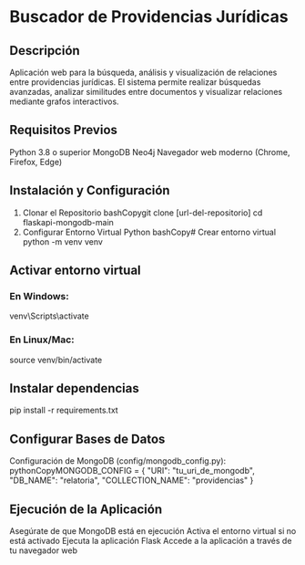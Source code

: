 # Buscador de Providencias Jurídicas
## Descripción
Aplicación web para la búsqueda, análisis y visualización de relaciones entre providencias jurídicas. El sistema permite realizar búsquedas avanzadas, analizar similitudes entre documentos y visualizar relaciones mediante grafos interactivos.
## Requisitos Previos

Python 3.8 o superior
MongoDB
Neo4j
Navegador web moderno (Chrome, Firefox, Edge)

## Instalación y Configuración
1. Clonar el Repositorio
bashCopygit clone [url-del-repositorio]
cd flaskapi-mongodb-main
2. Configurar Entorno Virtual Python
bashCopy# Crear entorno virtual
python -m venv venv

## Activar entorno virtual
### En Windows:
venv\Scripts\activate
### En Linux/Mac:
source venv/bin/activate

## Instalar dependencias
pip install -r requirements.txt
## Configurar Bases de Datos
Configuración de MongoDB (config/mongodb_config.py):
pythonCopyMONGODB_CONFIG = {
    "URI": "tu_uri_de_mongodb", 
    "DB_NAME": "relatoria",
    "COLLECTION_NAME": "providencias"
}

## Ejecución de la Aplicación

Asegúrate de que MongoDB está en ejecución
Activa el entorno virtual si no está activado
Ejecuta la aplicación Flask
Accede a la aplicación a través de tu navegador web
